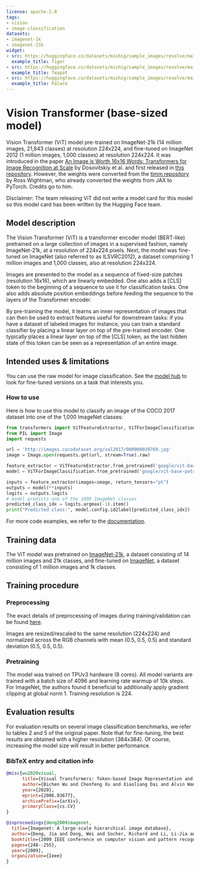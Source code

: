 ```yaml
---
license: apache-2.0
tags:
- vision
- image-classification
datasets:
- imagenet-1k
- imagenet-21k
widget:
- src: https://huggingface.co/datasets/mishig/sample_images/resolve/main/tiger.jpg
  example_title: Tiger
- src: https://huggingface.co/datasets/mishig/sample_images/resolve/main/teapot.jpg
  example_title: Teapot
- src: https://huggingface.co/datasets/mishig/sample_images/resolve/main/palace.jpg
  example_title: Palace
---
```


# Vision Transformer (base-sized model) 

Vision Transformer (ViT) model pre-trained on ImageNet-21k (14 million images, 21,843 classes) at resolution 224x224, and fine-tuned on ImageNet 2012 (1 million images, 1,000 classes) at resolution 224x224. It was introduced in the paper [An Image is Worth 16x16 Words: Transformers for Image Recognition at Scale](https://arxiv.org/abs/2010.11929) by Dosovitskiy et al. and first released in [this repository](https://github.com/google-research/vision_transformer). However, the weights were converted from the [timm repository](https://github.com/rwightman/pytorch-image-models) by Ross Wightman, who already converted the weights from JAX to PyTorch. Credits go to him. 

Disclaimer: The team releasing ViT did not write a model card for this model so this model card has been written by the Hugging Face team.

## Model description

The Vision Transformer (ViT) is a transformer encoder model (BERT-like) pretrained on a large collection of images in a supervised fashion, namely ImageNet-21k, at a resolution of 224x224 pixels. Next, the model was fine-tuned on ImageNet (also referred to as ILSVRC2012), a dataset comprising 1 million images and 1,000 classes, also at resolution 224x224.

Images are presented to the model as a sequence of fixed-size patches (resolution 16x16), which are linearly embedded. One also adds a [CLS] token to the beginning of a sequence to use it for classification tasks. One also adds absolute position embeddings before feeding the sequence to the layers of the Transformer encoder.

By pre-training the model, it learns an inner representation of images that can then be used to extract features useful for downstream tasks: if you have a dataset of labeled images for instance, you can train a standard classifier by placing a linear layer on top of the pre-trained encoder. One typically places a linear layer on top of the [CLS] token, as the last hidden state of this token can be seen as a representation of an entire image.

## Intended uses & limitations

You can use the raw model for image classification. See the [model hub](https://huggingface.co/models?search=google/vit) to look for
fine-tuned versions on a task that interests you.

### How to use

Here is how to use this model to classify an image of the COCO 2017 dataset into one of the 1,000 ImageNet classes:

```python
from transformers import ViTFeatureExtractor, ViTForImageClassification
from PIL import Image
import requests

url = 'http://images.cocodataset.org/val2017/000000039769.jpg'
image = Image.open(requests.get(url, stream=True).raw)

feature_extractor = ViTFeatureExtractor.from_pretrained('google/vit-base-patch16-224')
model = ViTForImageClassification.from_pretrained('google/vit-base-patch16-224')

inputs = feature_extractor(images=image, return_tensors="pt")
outputs = model(**inputs)
logits = outputs.logits
# model predicts one of the 1000 ImageNet classes
predicted_class_idx = logits.argmax(-1).item()
print("Predicted class:", model.config.id2label[predicted_class_idx])
```

For more code examples, we refer to the [documentation](https://huggingface.co/transformers/model_doc/vit.html#).

## Training data

The ViT model was pretrained on [ImageNet-21k](http://www.image-net.org/), a dataset consisting of 14 million images and 21k classes, and fine-tuned on [ImageNet](http://www.image-net.org/challenges/LSVRC/2012/), a dataset consisting of 1 million images and 1k classes. 

## Training procedure

### Preprocessing

The exact details of preprocessing of images during training/validation can be found [here](https://github.com/google-research/vision_transformer/blob/master/vit_jax/input_pipeline.py). 

Images are resized/rescaled to the same resolution (224x224) and normalized across the RGB channels with mean (0.5, 0.5, 0.5) and standard deviation (0.5, 0.5, 0.5).

### Pretraining

The model was trained on TPUv3 hardware (8 cores). All model variants are trained with a batch size of 4096 and learning rate warmup of 10k steps. For ImageNet, the authors found it beneficial to additionally apply gradient clipping at global norm 1. Training resolution is 224.

## Evaluation results

For evaluation results on several image classification benchmarks, we refer to tables 2 and 5 of the original paper. Note that for fine-tuning, the best results are obtained with a higher resolution (384x384). Of course, increasing the model size will result in better performance.

### BibTeX entry and citation info

```bibtex
@misc{wu2020visual,
      title={Visual Transformers: Token-based Image Representation and Processing for Computer Vision}, 
      author={Bichen Wu and Chenfeng Xu and Xiaoliang Dai and Alvin Wan and Peizhao Zhang and Zhicheng Yan and Masayoshi Tomizuka and Joseph Gonzalez and Kurt Keutzer and Peter Vajda},
      year={2020},
      eprint={2006.03677},
      archivePrefix={arXiv},
      primaryClass={cs.CV}
}
```

```bibtex
@inproceedings{deng2009imagenet,
  title={Imagenet: A large-scale hierarchical image database},
  author={Deng, Jia and Dong, Wei and Socher, Richard and Li, Li-Jia and Li, Kai and Fei-Fei, Li},
  booktitle={2009 IEEE conference on computer vision and pattern recognition},
  pages={248--255},
  year={2009},
  organization={Ieee}
}
```
